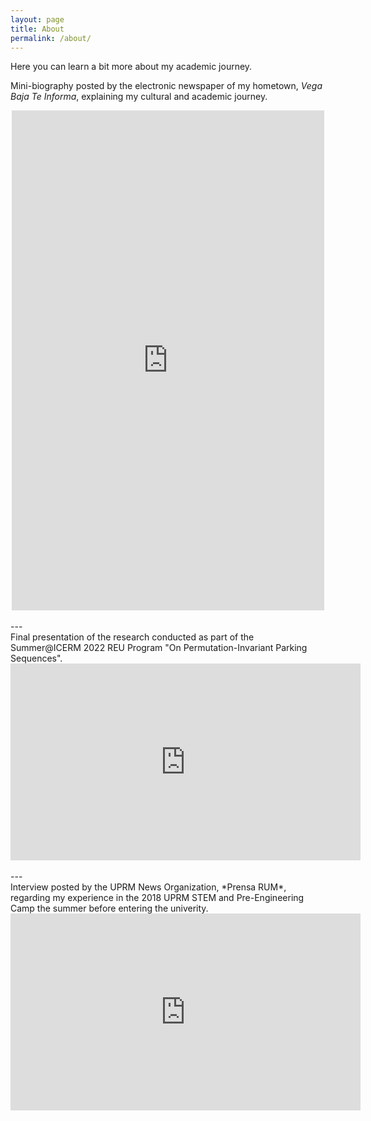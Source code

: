 ```yaml
---
layout: page
title: About
permalink: /about/
---
```

Here you can learn a bit more about my academic journey.
<!-- {% include image.html url="/images/octojekyll.png" caption="Octojekyll." width=300 align="right" %} -->
Mini-biography posted by the electronic newspaper of my hometown, *Vega Baja Te Informa*, explaining my cultural and academic journey.
<div style="text-align:center;">
  <iframe src="https://www.facebook.com/plugins/post.php?href=https%3A%2F%2Fwww.facebook.com%2Fvegabajateinforma%2Fposts%2Fpfbid02hGjWSGCnKYXtXpR18t7Giiz73mNJX883m79m7mg4AnVJCGDwsktSQYLY1vfL6iZZl&show_text=true&width=500"
    width="500" height="800" style="border:none; overflow:hidden; display:block; margin: 0 auto;"
    scrolling="no" frameborder="0" allowfullscreen="true"
    allow="autoplay; clipboard-write; encrypted-media; picture-in-picture; web-share">
  </iframe>
</div>
<br>
---
<br>
Final presentation of the research conducted as part of the Summer@ICERM 2022 REU Program "On Permutation-Invariant Parking Sequences".
<div style="text-align:center;">
  <iframe src="https://brown.hosted.panopto.com/Panopto/Pages/Embed.aspx?id=2e350578-3784-48d7-abfc-aee70108ed63&autoplay=false&offerviewer=true&showtitle=false&showbrand=false&start=0"
    width="560" height="315" frameborder="0" allowfullscreen>
  </iframe>
</div>
<br>
---
<br>
Interview posted by the UPRM News Organization, *Prensa RUM*, regarding my experience in the 2018 UPRM STEM and Pre-Engineering Camp the summer before entering the univerity.
<div style="text-align: center;">
  <iframe width="560" height="315" src="https://www.youtube.com/embed/sNTfmJjSI60?start=144"
    title="YouTube video player" frameborder="0" allow="accelerometer; autoplay; clipboard-write; 
    encrypted-media; gyroscope; picture-in-picture; web-share" allowfullscreen>
  </iframe>
</div>
